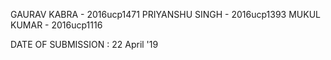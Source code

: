 GAURAV KABRA - 2016ucp1471
PRIYANSHU SINGH - 2016ucp1393
MUKUL KUMAR - 2016ucp1116

DATE OF SUBMISSION : 22 April '19